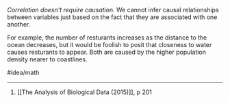 *Correlation doesn't require causation.* We cannot infer causal relationships between variables just based on the fact that they are associated with one another.

For example, the number of resturants increases as the distance to the ocean decreases, but it would be foolish to posit that closeness to water causes resturants to appear. Both are caused by the higher population density nearer to coastlines. 

#idea/math 

---
1. [[The Analysis of Biological Data (2015)]], p 201